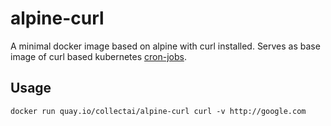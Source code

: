 # alpine-curl
A minimal docker image based on alpine with curl installed.
Serves as base image of curl based kubernetes [cron-jobs](https://kubernetes.io/docs/concepts/workloads/controllers/cron-jobs/).

## Usage
```
docker run quay.io/collectai/alpine-curl curl -v http://google.com
```
